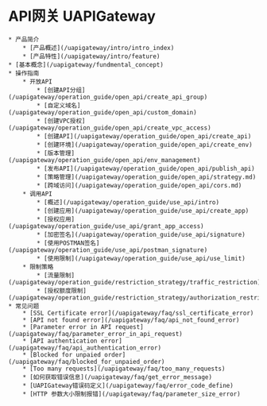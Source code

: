 # API网关 UAPIGateway
   
    * 产品简介
        * [产品概述](/uapigateway/intro/intro_index)
        * [产品特性](/uapigateway/intro/feature)
    * [基本概念](/uapigateway/fundmental_concept)
    * 操作指南
        * 开放API
            * [创建API分组](/uapigateway/operation_guide/open_api/create_api_group)
            * [自定义域名](/uapigateway/operation_guide/open_api/custom_domain)
            * [创建VPC授权](/uapigateway/operation_guide/open_api/create_vpc_access)
            * [创建API](/uapigateway/operation_guide/open_api/create_api)
            * [创建环境](/uapigateway/operation_guide/open_api/create_env)
            * [版本管理](/uapigateway/operation_guide/open_api/env_management)
            * [发布API](/uapigateway/operation_guide/open_api/publish_api)
            * [策略管理](/uapigateway/operation_guide/open_api/strategy.md)
            * [跨域访问](/uapigateway/operation_guide/open_api/cors.md)
        * 调用API
            * [概述](/uapigateway/operation_guide/use_api/intro)
            * [创建应用](/uapigateway/operation_guide/use_api/create_app)
            * [授权应用](/uapigateway/operation_guide/use_api/grant_app_access)
            * [加密签名](/uapigateway/operation_guide/use_api/signature)
            * [使用POSTMAN签名](/uapigateway/operation_guide/use_api/postman_signature)
            * [使用限制](/uapigateway/operation_guide/use_api/use_limit)
        * 限制策略
            * [流量限制](/uapigateway/operation_guide/restriction_strategy/traffic_restriction)
            * [授权额度限制](/uapigateway/operation_guide/restriction_strategy/authorization_restriction)
    * 常见问题
        * [SSL Certificate error](/uapigateway/faq/ssl_certificate_error)
        * [API not found error](/uapigateway/faq/api_not_found_error)
        * [Parameter error in API request](/uapigateway/faq/parameter_error_in_api_request)
        * [API authentication error](/uapigateway/faq/api_authentication_error)
        * [Blocked for unpaied order](/uapigateway/faq/blocked_for_unpaied_order)
        * [Too many requests](/uapigateway/faq/too_many_requests)
        * [如何获取错误信息](/uapigateway/faq/get_error_message)
        * [UAPIGateway错误码定义](/uapigateway/faq/error_code_define)
        * [HTTP 参数大小限制报错](/uapigateway/faq/parameter_size_error)
    
    









    
   
   
    
        
